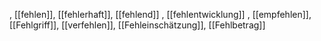, [[fehlen]], [[fehlerhaft]], [[fehlend]]
, [[fehlentwicklung]]
, [[empfehlen]], [[Fehlgriff]], [[verfehlen]], [[Fehleinschätzung]], [[Fehlbetrag]]